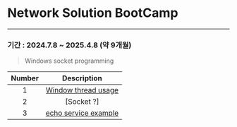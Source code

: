# Network Solution BootCamp
---
### 기간 : 2024.7.8 ~ 2025.4.8 (약 9개월) 

> Windows socket programming

| Number | Description |
|:--:|:--:|
|1| [Window thread usage](socket_programming/WorkerThreadSync.cpp) |
|2| [Socket ?]|(socket_programming/socket.md)|
|3| [echo service example](socket_programming/echo_service.md) |
